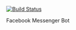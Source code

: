 [![Build Status](https://travis-ci.org/mauriciolauffer/mlauffer-facebook-bot.svg?branch=master)](https://travis-ci.org/mauriciolauffer/mlauffer-facebook-bot)


Facebook Messenger Bot
